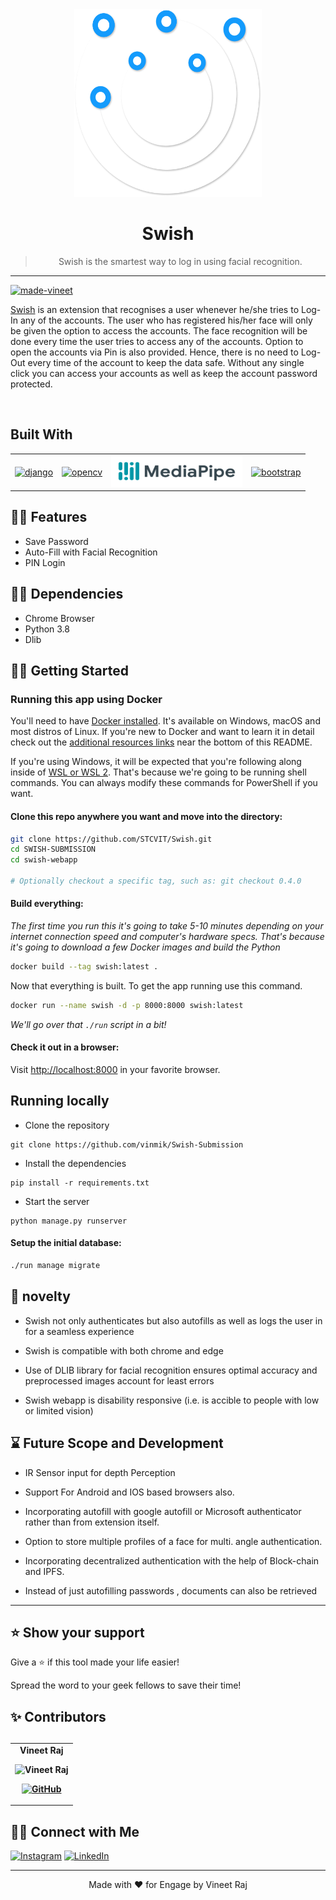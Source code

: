 
<center>
<a href="DEPLOYED_LINK" target="_blank"> <img src="swish-webapp/assets/Group.png" alt="django" width="300" height="300"/> </a>
</center>
<center>

# Swish
> Swish is the smartest way to log in using facial recognition.
</center>

---
<p>
  <a href="https://www.linkedin.com/in/vineet-raj-6a3317200/" target="_blank">
    <img alt="made-vineet" src="https://img.shields.io/badge/MADE%20BY-Vineet-blue?style=for-the-badge" />
  </a>


    
</p>


<a href="DEPLOYED LINK">Swish</a> is an extension that recognises a user whenever he/she tries to Log-In any of the accounts. The user who has registered his/her face will only be given the option to access the accounts. The face recognition will be done every time the user tries to access any of the accounts. Option to open the accounts via Pin is also provided. Hence, there is no need to Log-Out every time of the account to keep the data safe. Without any single click you can access your accounts as well as keep the account password protected.

<br>


## Built With
| | | | |
|:-------------------------:|:-------------------------:|:-------------------------:|:-------------------------:|
|<a href="https://www.djangoproject.com/" target="_blank"> <img src="https://static.djangoproject.com/img/logos/django-logo-positive.png" alt="django" width="100" height="100"/> </a>|<a href="https://opencv.org/" target="_blank"> <img src="https://www.vectorlogo.zone/logos/opencv/opencv-ar21.svg" alt="opencv" width="150" height="70"/> </a>| <a href="https://opencv.org/" target="_blank"> <img src="swish-webapp/assets/mediapipe.png" alt="Mediapipe" width="210" height="50"/> </a>| <a href="" target="_blank"><img src="https://www.vectorlogo.zone/logos/getbootstrap/getbootstrap-ar21.svg" alt="bootstrap" width="200" height="100" /></a>




## 💪🏻 Features
- Save Password
- Auto-Fill with Facial Recognition 
- PIN Login 



## 👨‍💻 Dependencies
 - Chrome Browser
 - Python 3.8
 - Dlib



## 🏃‍♀️ Getting Started

### Running this app using Docker

You'll need to have [Docker installed](https://docs.docker.com/get-docker/).
It's available on Windows, macOS and most distros of Linux. If you're new to
Docker and want to learn it in detail check out the [additional resources
links](#learn-more-about-docker-and-django) near the bottom of this README.

If you're using Windows, it will be expected that you're following along inside
of [WSL or WSL
2](https://nickjanetakis.com/blog/a-linux-dev-environment-on-windows-with-wsl-2-docker-desktop-and-more).
That's because we're going to be running shell commands. You can always modify
these commands for PowerShell if you want.

#### Clone this repo anywhere you want and move into the directory:

```sh
git clone https://github.com/STCVIT/Swish.git
cd SWISH-SUBMISSION
cd swish-webapp

# Optionally checkout a specific tag, such as: git checkout 0.4.0
```

#### Build everything:

*The first time you run this it's going to take 5-10 minutes depending on your
internet connection speed and computer's hardware specs. That's because it's
going to download a few Docker images and build the Python*

```sh
docker build --tag swish:latest .
```

Now that everything is built. To get the app running use this command.


```sh
docker run --name swish -d -p 8000:8000 swish:latest
```


*We'll go over that `./run` script in a bit!*

#### Check it out in a browser:

Visit <http://localhost:8000> in your favorite browser.



## Running locally


- Clone the repository
```
git clone https://github.com/vinmik/Swish-Submission 
```
- Install the dependencies
```
pip install -r requirements.txt
```
- Start the server
```
python manage.py runserver
```
#### Setup the initial database:

```sh
./run manage migrate 
```

## 🎍 novelty
* Swish not only authenticates but also autofills as well as logs the user in for a seamless experience

* Swish is compatible with both chrome and edge

* Use of DLIB library for facial recognition ensures optimal accuracy and preprocessed images account for least errors

* Swish webapp is disability responsive (i.e. is accible to people with low or limited vision)  

## ⌛ Future Scope and Development
* IR Sensor input for depth Perception

* Support For Android and IOS based browsers also.
* Incorporating autofill with google autofill or Microsoft authenticator rather than from extension itself.
* Option to store multiple profiles of a face for multi. angle authentication.
* Incorporating decentralized authentication with the help of Block-chain and IPFS. 
* Instead of just autofilling passwords , documents can also be retrieved

---

## ⭐ Show your support

Give a ⭐ if this tool made your life easier!

Spread the word to your geek fellows to save their time!

## ✨ Contributors

## 
<table>
	<tr align="center" style="font-weight:bold">
		<td>
		Vineet Raj
		<p align="center">
			<img src = "https://avatars.githubusercontent.com/u/74700202?v=4" width="150" height="150" alt="Vineet Raj">
		</p>
			<p align="center">
				<a href = "https://github.com/vinmik">
					<img src = "http://www.iconninja.com/files/241/825/211/round-collaboration-social-github-code-circle-network-icon.svg" width="36" height = "36" alt="GitHub"/>
				</a>
			</p>
		</td>
	</tr>
	</table>



## 🤝🏻 Connect with Me
[![Instagram](https://img.shields.io/badge/Instagram-E4405F?style=for-the-badge&logo=instagram&logoColor=white)](https://www.instagram.com/vinmik_/)
[![LinkedIn](https://img.shields.io/badge/LinkedIn-0077B5?style=for-the-badge&logo=linkedin&logoColor=white)](https://www.linkedin.com/in/vineet-raj-6a3317200/)

---

<p align="center">
	Made with ❤️ for Engage by Vineet Raj 
</p>